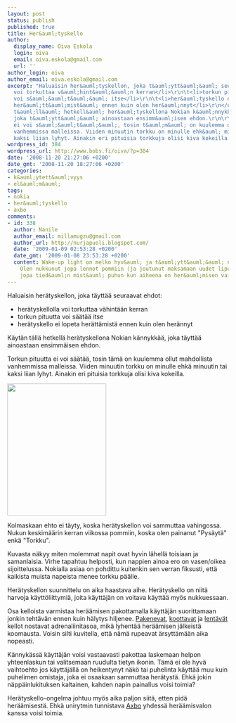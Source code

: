 ```yaml
---
layout: post
status: publish
published: true
title: Her&auml;tyskello
author:
  display_name: Oiva Eskola
  login: oiva
  email: oiva.eskola@gmail.com
  url: ''
author_login: oiva
author_email: oiva.eskola@gmail.com
excerpt: "Haluaisin her&auml;tyskellon, joka t&auml;ytt&auml;&auml; seuraavat ehdot:\r\n<ul>\r\n\t<li>her&auml;tyskellolla
  voi torkuttaa v&auml;hint&auml;&auml;n kerran</li>\r\n\t<li>torkun pituutta
  voi s&auml;&auml;t&auml;&auml; itse</li>\r\n\t<li>her&auml;tyskello ei lopeta
  her&auml;tt&auml;mist&auml; ennen kuin olen her&auml;nnyt</li>\r\n</ul>\r\nK&auml;yt&auml;n
  t&auml;ll&auml; hetkell&auml; her&auml;tyskellona Nokian k&auml;nnykk&auml;&auml;,
  joka t&auml;ytt&auml;&auml; ainoastaan ensimm&auml;isen ehdon.\r\n\r\nTorkun pituutta
  ei voi s&auml;&auml;t&auml;&auml;, tosin t&auml;m&auml; on kuulemma ollut mahdollista
  vanhemmissa malleissa. Viiden minuutin torkku on minulle ehk&auml; minuutin tai
  kaksi liian lyhyt. Ainakin eri pituisia torkkuja olisi kiva kokeilla."
wordpress_id: 384
wordpress_url: http://www.bobs.fi/oiva/?p=384
date: '2008-11-20 21:27:06 +0200'
date_gmt: '2008-11-20 18:27:06 +0200'
categories:
- k&auml;ytett&auml;vyys
- el&auml;m&auml;
tags:
- nokia
- her&auml;tyskello
- axbo
comments:
- id: 338
  author: Nanile
  author_email: millamugzu@gmail.com
  author_url: http://nurjapuoli.blogspot.com/
  date: '2009-01-09 02:53:28 +0200'
  date_gmt: '2009-01-08 23:53:28 +0200'
  content: Wake-up light on melko hyv&auml; ja t&auml;ytt&auml;&auml; nuo kolme ehtoa.
    Olen nukkunut jopa lennot pommiin (ja joutunut maksamaan uudet liput), joten mahdollisesti
    jopa tied&auml;n mist&auml; puhun kun aiheena on her&auml;misen vaikeus. :)
---
```

<p>Haluaisin her&auml;tyskellon, joka t&auml;ytt&auml;&auml; seuraavat ehdot:</p>
<ul>
<li>her&auml;tyskellolla voi torkuttaa v&auml;hint&auml;&auml;n kerran</li>
<li>torkun pituutta voi s&auml;&auml;t&auml;&auml; itse</li>
<li>her&auml;tyskello ei lopeta her&auml;tt&auml;mist&auml; ennen kuin olen her&auml;nnyt</li>
</ul>
<p>K&auml;yt&auml;n t&auml;ll&auml; hetkell&auml; her&auml;tyskellona Nokian k&auml;nnykk&auml;&auml;, joka t&auml;ytt&auml;&auml; ainoastaan ensimm&auml;isen ehdon.</p>
<p>Torkun pituutta ei voi s&auml;&auml;t&auml;&auml;, tosin t&auml;m&auml; on kuulemma ollut mahdollista vanhemmissa malleissa. Viiden minuutin torkku on minulle ehk&auml; minuutin tai kaksi liian lyhyt. Ainakin eri pituisia torkkuja olisi kiva kokeilla.<a id="more"></a><a id="more-384"></a></p>
<p><a href="{{ site.baseurl }}/images/2008/11/dsc_0031-2.jpg"><img class="alignleft size-medium wp-image-385" title="Nokia E51 her&auml;tyskello" src="{{ site.baseurl }}/images/2008/11/dsc_0031-2-225x300.jpg" alt="" width="225" height="300" /></a></p>
<p>Kolmaskaan ehto ei t&auml;yty, koska her&auml;tyskellon voi sammuttaa vahingossa. Nukun keskim&auml;&auml;rin kerran viikossa pommiin, koska olen painanut "Pys&auml;yt&auml;" enk&auml; "Torkku".</p>
<p>Kuvasta n&auml;kyy miten molemmat napit ovat hyvin l&auml;hell&auml; toisiaan ja samanlaisia. Virhe tapahtuu helposti, kun nappien ainoa ero on vasen/oikea sijoittelussa. Nokialla asiaa on pohdittu kuitenkin sen verran fiksusti, ett&auml; kaikista muista napeista menee torkku p&auml;&auml;lle.</p>
<p>Her&auml;tyskellon suunnittelu on aika haastava aihe. Her&auml;tyskello on niit&auml; harvoja k&auml;ytt&ouml;liittymi&auml;, joita k&auml;ytt&auml;j&auml;n on voitava k&auml;ytt&auml;&auml; my&ouml;s nukkuessaan.</p>
<p>Osa kelloista varmistaa her&auml;&auml;misen pakottamalla k&auml;ytt&auml;j&auml;n suorittamaan jonkin teht&auml;v&auml;n ennen kuin h&auml;lytys hiljenee. <a title="Mulletoi.com: pakeneva her&auml;tyskello" href="http://www.mulletoi.com/PublishedService?pageID=9&amp;itemcode=2655">Pakenevat</a>, <a title="Gizmodo: Puzzle alarm clock" href="http://gizmodo.com/gadgets/gadgets/puzzle-alarm-clock-presents-mild-challenge-wakes-you-up-157999.php">koottavat</a> ja <a title="ThinkGeek: Flying Alarm Clock" href="http://www.thinkgeek.com/homeoffice/lights/9171/">lent&auml;v&auml;t</a> kellot nostavat adrenaliinitasoa, mik&auml; lyhent&auml;&auml; her&auml;&auml;misen j&auml;lkeist&auml; koomausta. Voisin silti kuvitella, ett&auml; n&auml;m&auml; rupeavat &auml;rsytt&auml;m&auml;&auml;n aika nopeasti.</p>
<p>K&auml;nnyk&auml;ss&auml; k&auml;ytt&auml;j&auml;n voisi vastaavasti pakottaa laskemaan helpon yhteenlaskun tai valitsemaan ruudulta tietyn ikonin. T&auml;m&auml; ei ole hyv&auml; vaihtoehto jos k&auml;ytt&auml;j&auml;ll&auml; on heikentynyt n&auml;k&ouml; tai puhelinta k&auml;ytt&auml;&auml; muu kuin puhelimen omistaja, joka ei osaakaan sammuttaa her&auml;tyst&auml;. Ehk&auml; jokin n&auml;pp&auml;inlukituksen kaltainen, kahden napin painallus voisi toimia?</p>
<p>Her&auml;tyskello-ongelma johtuu my&ouml;s aika paljon siit&auml;, etten pid&auml; her&auml;&auml;misest&auml;. Ehk&auml; unirytmin tunnistava <a title="Pinseri: Axbo - unirytmin tunnistava her&auml;tyskello" href="http://www.pinseri.com/2008/04/27/axbo-unirytmin-huomioiva-heratyskello/">Axbo</a> yhdess&auml; her&auml;&auml;misvalon kanssa voisi toimia.</p>
